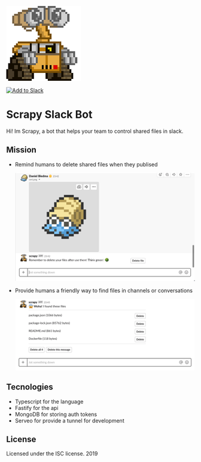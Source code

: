 ![Scrapy image like wall-e](./public/scrapy@200.png)

<a href="https://slack.com/oauth/authorize?client_id=12052861009.553791303268&scope=bot,files:read,commands,files:write:user,chat:write:bot"><img alt="Add to Slack" height="40" width="139" src="https://platform.slack-edge.com/img/add_to_slack.png" srcset="https://platform.slack-edge.com/img/add_to_slack.png 1x, https://platform.slack-edge.com/img/add_to_slack@2x.png 2x" /></a>

# Scrapy Slack Bot

Hi! Im Scrapy, a bot that helps your team to control shared files in slack.

## Mission

-   Remind humans to delete shared files when they publised

    ![Scrapy image like wall-e](./public/reminder.png)

-   Provide humans a friendly way to find files in channels or conversations

    ![Scrapy image like wall-e](./public/list-command.png)

## Tecnologies

-   Typescript for the language
-   Fastify for the api
-   MongoDB for storing auth tokens
-   Serveo for provide a tunnel for development

## License

Licensed under the ISC license. 2019
